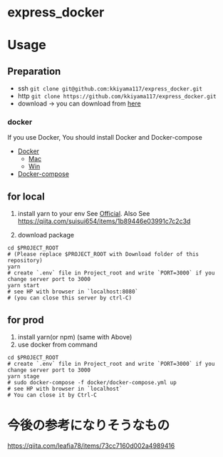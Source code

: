 # express_docker

# Usage 
## Preparation
- ssh
`git clone git@github.com:kkiyama117/express_docker.git`
- http
`git clone https://github.com/kkiyama117/express_docker.git`
- download
-> you can download from [here](https://github.com/kkiyama117/express_docker/archive/master.zip)

### docker
If you use Docker, You should install Docker and Docker-compose

- [Docker](https://docs.docker.com/install/)
  - [Mac](https://docs.docker.com/docker-for-mac/install/)
  - [Win](https://docs.docker.com/docker-for-windows/install/)
- [Docker-compose](https://docs.docker.com/compose/install/)

## for local 
1. install yarn to your env 
See [Official](https://yarnpkg.com/lang/ja/). 
Also See https://qiita.com/suisui654/items/1b89446e03991c7c2c3d

2. download package
```
cd $PROJECT_ROOT
# (Please replace $PROJECT_ROOT with Download folder of this repository)
yarn
# create `.env` file in Project_root and write `PORT=3000` if you change server port to 3000
yarn start
# see HP with browser in `localhost:8080`
# (you can close this server by ctrl-C)
``` 

## for prod
1. install yarn(or npm) (same with Above)
2. use docker from command
```$bash
cd $PROJECT_ROOT
# create `.env` file in Project_root and write `PORT=3000` if you change server port to 3000
yarn stage
# sudo docker-compose -f docker/docker-compose.yml up
# see HP with browser in `localhost`
# You can close it by Ctrl-C
```

# 今後の参考になりそうなもの
https://qiita.com/leafia78/items/73cc7160d002a4989416
